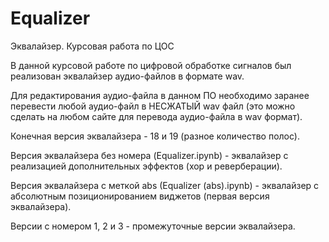 # Equalizer
<p>Эквалайзер. Курсовая работа по ЦОС</p>
<p>В данной курсовой работе по цифровой обработке сигналов был реализован эквалайзер аудио-файлов в формате wav.</p>
<p>Для редактирования аудио-файла в данном ПО необходимо заранее перевести любой аудио-файл в НЕСЖАТЫЙ wav файл (это можно сделать на любом сайте для перевода аудио-файла в wav формат).</p>
<p>Конечная версия эквалайзера - 18 и 19 (разное количество полос).</p>
<p>Версия эквалайзера без номера (Equalizer.ipynb) - эквалайзер с реализацией дополнительных эффектов (хор и реверберации).</p>
<p>Версия эквалайзера с меткой abs (Equalizer (abs).ipynb) - эквалайзер с абсолютным позиционированием виджетов (первая версия эквалайзера).</p>
<p>Версии с номером 1, 2 и 3 - промежуточные версии эквалайзера.</p>
